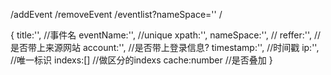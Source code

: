 /addEvent
/removeEvent
/eventlist?nameSpace=''
/


{
    title:'',           //事件名
    eventName:'',       //unique
    xpath:'',
    nameSpace:'',       //
    reffer:'',          //是否带上来源网站
    account:'',         //是否带上登录信息?
    timestamp:'',       //时间戳
    ip:'',              //唯一标识
    indexs:[]           //做区分的indexs
    cache:number        //是否叠加
}